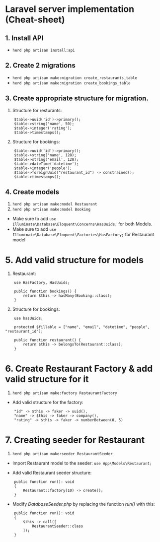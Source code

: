 # Laravel server implementation (Cheat-sheet)

## 1. Install API
- `herd php artisan install:api`

## 2. Create 2 migrations
- `herd php artisan make:migration create_restaurants_table`
- `herd php artisan make:migration create_bookings_table`

## 3. Create appropriate structure for migration.
1. Structure for resturants:
```
    $table->uuid('id')->primary();
    $table->string('name', 50);
    $table->integer('rating');
    $table->timestamps();
```
2. Structure for bookings: 
```
    $table->uuid('id')->primary();
    $table->string('name', 128);
    $table->string('email', 128);
    $table->dateTime('datetime');
    $table->integer('people');
    $table->foreignUuid("restaurant_id") -> constrained();
    $table->timestamps();
```

## 4. Create models
1. `herd php artisan make:model Restaurant`
2. `herd php artisan make:model Booking`

- Make sure to add `use Illuminate\Database\Eloquent\Concerns\HasUuids;` for both Models.
- Make sure to add `use Illuminate\Database\Eloquent\Factories\HasFactory;` for Restaurant model

# 5. Add valid structure for models
1. Restaurant:
```
    use HasFactory, HasUuids;

    public function bookings() {
        return $this -> hasMany(Booking::class);
    }
```
2. Structure for bookings:
```
    use hasUuids;

    protected $fillable = ["name", "email", "datetime", "people", "restaurant_id"];

    public function restaurant() {
        return $this -> belongsTo(Restaurant::class);
    }
```

# 6. Create Restaurant Factory & add valid structure for it
1. `herd php artisan make:factory RestaurantFactory`

- Add valid structure for the factory:
```
    "id" -> $this -> faker -> uuid(),
    "name" -> $this -> faker -> company(),
    "rating" -> $this -> faker -> numberBetween(0, 5)
```

# 7. Creating seeder for Restaurant
1. `herd php artisan make:seeder RestaurantSeeder`

- Import Restaurant model to the seeder: `use App\Models\Restaurant;`

- Add valid Restaurant seeder structure:
```
    public function run(): void
    {
        Restaurant::factory(10) -> create();
    }
```

- Modify *DatabaseSeeder.php* by replacing the function *run()* with this:
```
    public function run(): void
    {
        $this -> call([
            RestaurantSeeder::class
        ]);
    }
```